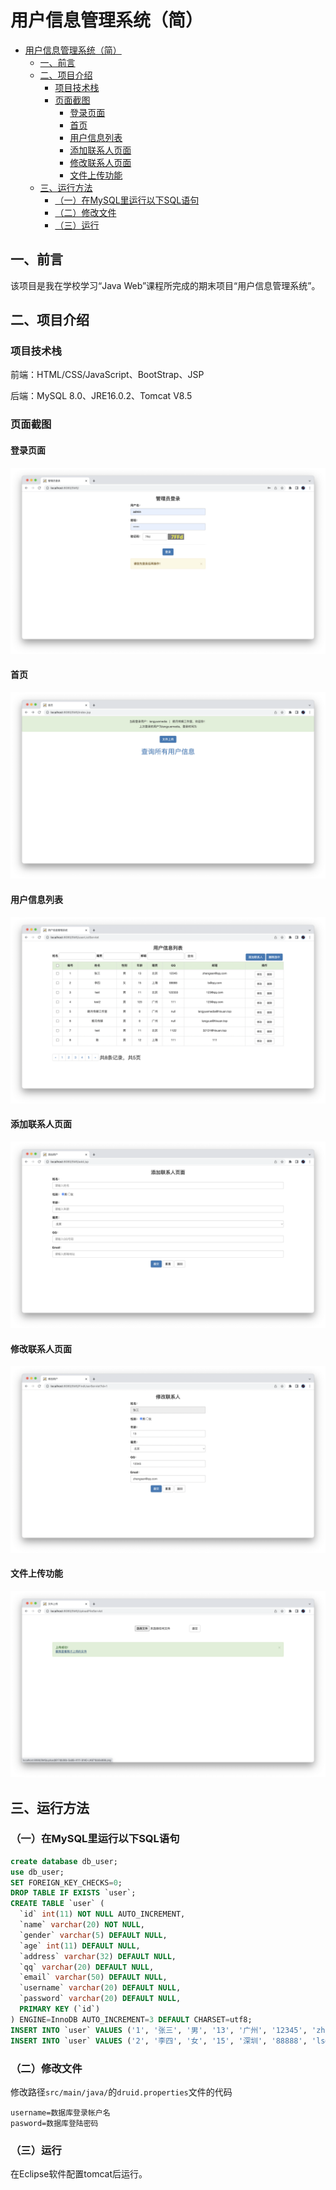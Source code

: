 # 用户信息管理系统（简）

- [用户信息管理系统（简）](#用户信息管理系统简)
  - [一、前言](#一前言)
  - [二、项目介绍](#二项目介绍)
    - [项目技术栈](#项目技术栈)
    - [页面截图](#页面截图)
      - [登录页面](#登录页面)
      - [首页](#首页)
      - [用户信息列表](#用户信息列表)
      - [添加联系人页面](#添加联系人页面)
      - [修改联系人页面](#修改联系人页面)
      - [文件上传功能](#文件上传功能)
  - [三、运行方法](#三运行方法)
    - [（一）在MySQL里运行以下SQL语句](#一在mysql里运行以下sql语句)
    - [（二）修改文件](#二修改文件)
    - [（三）运行](#三运行)

## 一、前言

该项目是我在学校学习“Java Web”课程所完成的期末项目“用户信息管理系统”。



## 二、项目介绍

### 项目技术栈

前端：HTML/CSS/JavaScript、BootStrap、JSP

后端：MySQL 8.0、JRE16.0.2、Tomcat V8.5



### 页面截图

#### 登录页面

![登录页面](./assets/login.png)

#### 首页

![首页](./assets/index.png)

#### 用户信息列表

![用户信息列表](./assets/list.png)

#### 添加联系人页面

![添加联系人页面](./assets/add.png)

#### 修改联系人页面

![修改联系人页面](./assets/edit.png)

#### 文件上传功能

![文件上传功能](./assets/upload.png)



## 三、运行方法

### （一）在MySQL里运行以下SQL语句

```sql
create database db_user;
use db_user;
SET FOREIGN_KEY_CHECKS=0;
DROP TABLE IF EXISTS `user`;
CREATE TABLE `user` (
  `id` int(11) NOT NULL AUTO_INCREMENT,
  `name` varchar(20) NOT NULL,
  `gender` varchar(5) DEFAULT NULL,
  `age` int(11) DEFAULT NULL,
  `address` varchar(32) DEFAULT NULL,
  `qq` varchar(20) DEFAULT NULL,
  `email` varchar(50) DEFAULT NULL,
  `username` varchar(20) DEFAULT NULL,
  `password` varchar(20) DEFAULT NULL,
  PRIMARY KEY (`id`)
) ENGINE=InnoDB AUTO_INCREMENT=3 DEFAULT CHARSET=utf8;
INSERT INTO `user` VALUES ('1', '张三', '男', '13', '广州', '12345', 'zhangsan@qq.com', 'admin1', '12345');
INSERT INTO `user` VALUES ('2', '李四', '女', '15', '深圳', '88888', 'ls@qq.com', 'admin2', '12345');
```



### （二）修改文件

修改路径`src/main/java/`的`druid.properties`文件的代码

```
username=数据库登录帐户名
pasword=数据库登陆密码
```



### （三）运行

在Eclipse软件配置tomcat后运行。

